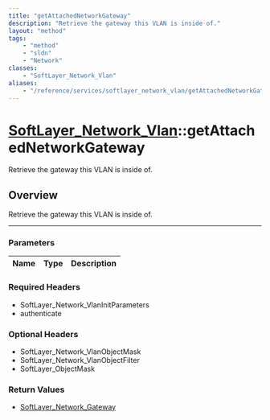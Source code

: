 ```yaml
---
title: "getAttachedNetworkGateway"
description: "Retrieve the gateway this VLAN is inside of."
layout: "method"
tags:
    - "method"
    - "sldn"
    - "Network"
classes:
    - "SoftLayer_Network_Vlan"
aliases:
    - "/reference/services/softlayer_network_vlan/getAttachedNetworkGateway"
---
```

# [SoftLayer_Network_Vlan](/reference/services/SoftLayer_Network_Vlan)::getAttachedNetworkGateway


Retrieve the gateway this VLAN is inside of.


## Overview 
Retrieve the gateway this VLAN is inside of.

-----

### Parameters 
|Name | Type | Description |
| --- | --- | --- |


### Required Headers
* SoftLayer_Network_VlanInitParameters
* authenticate


### Optional Headers
* SoftLayer_Network_VlanObjectMask
* SoftLayer_Network_VlanObjectFilter
* SoftLayer_ObjectMask

### Return Values
* <a href='/reference/datatypes/SoftLayer_Network_Gateway'>SoftLayer_Network_Gateway </a>




